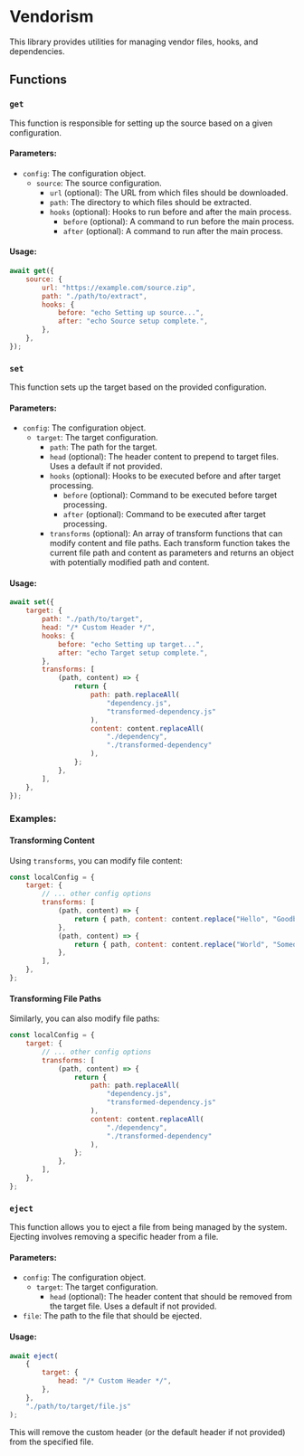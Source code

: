 # Vendorism

This library provides utilities for managing vendor files, hooks, and dependencies.

## Functions

### `get`

This function is responsible for setting up the source based on a given configuration.

#### Parameters:

-   `config`: The configuration object.
    -   `source`: The source configuration.
        -   `url` (optional): The URL from which files should be downloaded.
        -   `path`: The directory to which files should be extracted.
        -   `hooks` (optional): Hooks to run before and after the main process.
            -   `before` (optional): A command to run before the main process.
            -   `after` (optional): A command to run after the main process.

#### Usage:

```javascript
await get({
	source: {
		url: "https://example.com/source.zip",
		path: "./path/to/extract",
		hooks: {
			before: "echo Setting up source...",
			after: "echo Source setup complete.",
		},
	},
});
```

### `set`

This function sets up the target based on the provided configuration.

#### Parameters:

-   `config`: The configuration object.
    -   `target`: The target configuration.
        -   `path`: The path for the target.
        -   `head` (optional): The header content to prepend to target files. Uses a default if not provided.
        -   `hooks` (optional): Hooks to be executed before and after target processing.
            -   `before` (optional): Command to be executed before target processing.
            -   `after` (optional): Command to be executed after target processing.
        -   `transforms` (optional): An array of transform functions that can modify content and file paths. Each transform function takes the current file path and content as parameters and returns an object with potentially modified path and content.

#### Usage:

```javascript
await set({
	target: {
		path: "./path/to/target",
		head: "/* Custom Header */",
		hooks: {
			before: "echo Setting up target...",
			after: "echo Target setup complete.",
		},
		transforms: [
			(path, content) => {
				return {
					path: path.replaceAll(
						"dependency.js",
						"transformed-dependency.js"
					),
					content: content.replaceAll(
						"./dependency",
						"./transformed-dependency"
					),
				};
			},
		],
	},
});
```

### Examples:

#### Transforming Content

Using `transforms`, you can modify file content:

```javascript
const localConfig = {
	target: {
		// ... other config options
		transforms: [
			(path, content) => {
				return { path, content: content.replace("Hello", "Goodbye") };
			},
			(path, content) => {
				return { path, content: content.replace("World", "Someone") };
			},
		],
	},
};
```

#### Transforming File Paths

Similarly, you can also modify file paths:

```javascript
const localConfig = {
	target: {
		// ... other config options
		transforms: [
			(path, content) => {
				return {
					path: path.replaceAll(
						"dependency.js",
						"transformed-dependency.js"
					),
					content: content.replaceAll(
						"./dependency",
						"./transformed-dependency"
					),
				};
			},
		],
	},
};
```

### `eject`

This function allows you to eject a file from being managed by the system. Ejecting involves removing a specific header from a file.

#### Parameters:

-   `config`: The configuration object.
    -   `target`: The target configuration.
        -   `head` (optional): The header content that should be removed from the target file. Uses a default if not provided.
-   `file`: The path to the file that should be ejected.

#### Usage:

```javascript
await eject(
	{
		target: {
			head: "/* Custom Header */",
		},
	},
	"./path/to/target/file.js"
);
```

This will remove the custom header (or the default header if not provided) from the specified file.
